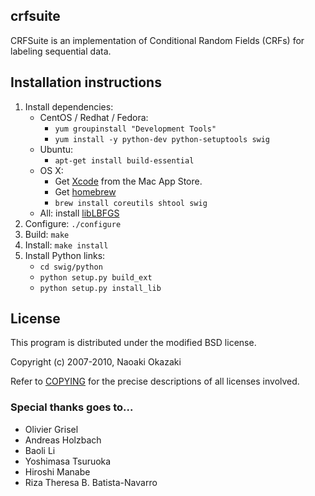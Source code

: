 ## crfsuite

CRFSuite is an implementation of Conditional Random Fields (CRFs) for
labeling sequential data.

## Installation instructions

1. Install dependencies:
    - CentOS / Redhat / Fedora:
        + `yum groupinstall "Development Tools"`
        + `yum install -y python-dev python-setuptools swig`
    - Ubuntu:
        + `apt-get install build-essential`
    - OS X:
        + Get [Xcode](https://itunes.apple.com/us/app/xcode/id497799835) from the Mac App Store.
        + Get [homebrew](http://brew.sh/)
        + `brew install coreutils shtool swig`
    - All: install [libLBFGS](http://www.chokkan.org/software/liblbfgs/)
2. Configure: `./configure`
3. Build: `make`
4. Install: `make install`
5. Install Python links:
    - `cd swig/python`
    - `python setup.py build_ext`
    - `python setup.py install_lib`

## License

This program is distributed under the modified BSD license.

Copyright (c) 2007-2010, Naoaki Okazaki

Refer to [COPYING](COPYING) for the precise descriptions of all licenses
involved.

### Special thanks goes to...

* Olivier Grisel
* Andreas Holzbach
* Baoli Li
* Yoshimasa Tsuruoka
* Hiroshi Manabe
* Riza Theresa B. Batista-Navarro
